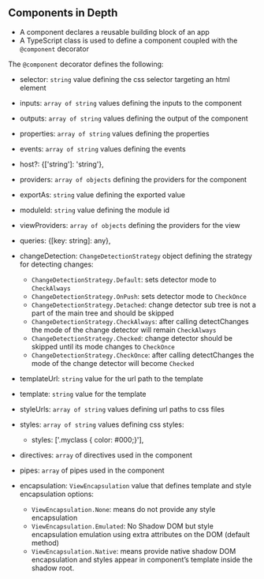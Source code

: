 ## Components in Depth

- A component declares a reusable building block of an app
- A TypeScript class is used to define a component coupled with the `@component` decorator

The `@component` decorator defines the following:

  - selector: `string` value defining the css selector targeting an html element
  - inputs: `array of string` values defining the inputs to the component
  - outputs: `array of string` values defining the output of the component
  - properties: `array of string` values defining the properties
  - events: `array of string` values defining the events
  - host?: {['string']: 'string'},
  - providers: `array of objects` defining the providers for the component
  - exportAs: `string` value defining the exported value
  - moduleId: `string` value defining the module id
  - viewProviders: `array of objects` defining the providers for the view
  - queries: {[key: string]: any},
  - changeDetection: `ChangeDetectionStrategy` object defining the strategy for detecting changes:

    - `ChangeDetectionStrategy.Default`: sets detector mode to `CheckAlways`
    - `ChangeDetectionStrategy.OnPush`: sets detector mode to `CheckOnce`
    - `ChangeDetectionStrategy.Detached`: change detector sub tree is not a part of the main tree and should be skipped
    - `ChangeDetectionStrategy.CheckAlways`: after calling detectChanges the mode of the change detector will remain `CheckAlways`
    - `ChangeDetectionStrategy.Checked`: change detector should be skipped until its mode changes to `CheckOnce`
    - `ChangeDetectionStrategy.CheckOnce`: after calling detectChanges the mode of the change detector will become `Checked`

  - templateUrl: `string` value for the url path to the template
  - template: `string` value for the template
  - styleUrls: `array of string` values defining url paths to css files
  - styles: `array of string` values defining css styles:

    - styles: ['.myclass { color: #000;}'],

  - directives: `array` of directives used in the component
  - pipes: `array` of pipes used in the component
  - encapsulation: `ViewEncapsulation` value that defines template and style encapsulation options:
    - `ViewEncapsulation.None`: means do not provide any style encapsulation
    - `ViewEncapsulation.Emulated`: No Shadow DOM but style encapsulation emulation using extra attributes on the DOM (default method)
    - `ViewEncapsulation.Native`: means provide native shadow DOM encapsulation and styles appear in component’s template inside the shadow root.

